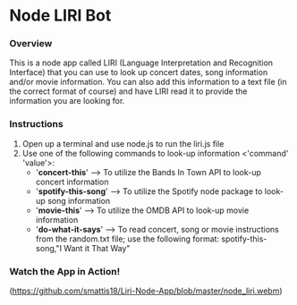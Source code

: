 # Node LIRI Bot

### Overview

This is a node app called LIRI (Language Interpretation and Recognition Interface) that you can use to look up concert dates, song information and/or movie information.  You can also add this information to a text file (in the correct format of course) and have LIRI read it to provide the information you are looking for.

### Instructions

1. Open up a terminal and use node.js to run the liri.js file
2. Use one of the following commands to look-up information <'command' 'value'>:
    * '**concert-this**' --> To utilize the Bands In Town API to look-up concert information
    * '**spotify-this-song**' --> To utilize the Spotify node package to look-up song information
    * '**movie-this**' --> To utilize the OMDB API to look-up movie information
    * '**do-what-it-says**' --> To read concert, song or movie instructions from the random.txt file; use the following format: spotify-this-song,"I Want it That Way"

### Watch the App in Action!

(https://github.com/smattis18/Liri-Node-App/blob/master/node_liri.webm)

